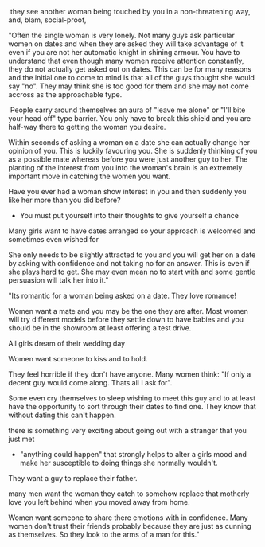  they see another woman being touched by you in a non-threatening way, and, blam, social-proof,






"Often the single woman is very lonely. Not many guys ask particular women on dates and when they are asked they will take advantage of it even if you are not her automatic knight in shining armour. You have to understand that even though many women receive attention constantly, they do not actually get asked out on dates. This can be for many reasons and the initial one to come to mind is that all of the guys thought she would say "no". They may think she is too good for them and she may not come accross as the approachable type.




 People carry around themselves an aura of "leave me alone" or "I'll bite your head off" type barrier. You only have to break this shield and you are half-way there to getting the woman you desire.


Within seconds of asking a woman on a date she can actually change her opinion of you. This is luckily favouring you. She is suddenly thinking of you as a possible mate whereas before you were just another guy to her. The planting of the interest from you into the woman's brain is an extremely important move in catching the women you want.

Have you ever had a woman show interest in you and then suddenly you like her more than you did before?
- You must put yourself into their thoughts to give yourself a chance


Many girls want to have dates arranged so your approach is welcomed and sometimes even wished for


She only needs to be slightly attracted to you and you will get her on a date by asking with confidence and not taking no for an answer. This is even if she plays hard to get. She may even mean no to start with and some gentle persuasion will talk her into it."

"Its romantic for a woman being asked on a date. They love romance!


Women want a mate and you may be the one they are after. Most women will try different models before they settle down to have babies and you should be in the showroom at least offering a test drive.






All girls dream of their wedding day

Women want someone to kiss and to hold.

They feel horrible if they don't have anyone. Many women think: "If only a decent guy would come along. Thats all I ask for".

Some even cry themselves to sleep wishing to meet this guy and to at least have the opportunity to sort through their dates to find one. They know that without dating this can't happen.


there is something very exciting about going out with a stranger that you just met
- "anything could happen" that strongly helps to alter a girls mood and make her susceptible to doing things she normally wouldn't.


They want a guy to replace their father.


many men want the woman they catch to somehow replace that motherly love you left behind when you moved away from home.


Women want someone to share there emotions with in confidence. Many women don't trust their friends probably because they are just as cunning as themselves. So they look to the arms of a man for this."

















